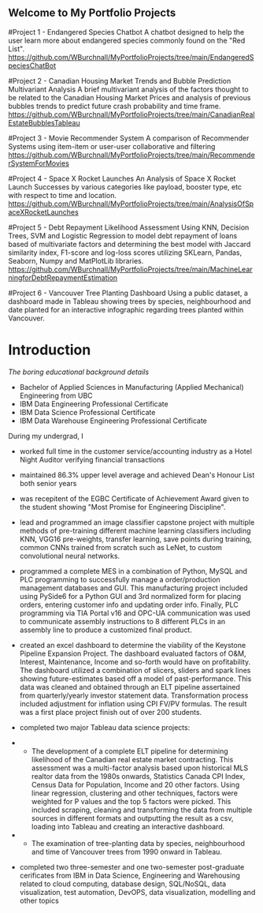 ## Welcome to My Portfolio Projects
#Project 1 - Endangered Species Chatbot
A chatbot designed to help the user learn more about endangered species commonly found on the "Red List".
https://github.com/WBurchnall/MyPortfolioProjects/tree/main/EndangeredSpeciesChatBot

#Project 2 - Canadian Housing Market Trends and Bubble Prediction Multivariant Analysis
A brief multivariant analysis of the factors thought to be related to the Canadian Housing Market Prices and analysis of previous bubbles trends to predict future crash probability and time frame.
https://github.com/WBurchnall/MyPortfolioProjects/tree/main/CanadianRealEstateBubblesTableau

#Project 3 - Movie Recommender System
A comparison of Recommender Systems using item-item or user-user collaborative and filtering
https://github.com/WBurchnall/MyPortfolioProjects/tree/main/RecommenderSystemForMovies

#Project 4 - Space X Rocket Launches
An Analysis of Space X Rocket Launch Successes by various categories like payload, booster type, etc with respect to time and location.
https://github.com/WBurchnall/MyPortfolioProjects/tree/main/AnalysisOfSpaceXRocketLaunches

#Project 5 - Debt Repayment Likelihood Assessment
Using KNN, Decision Trees, SVM and Logistic Regression to model debt repayment of loans based of multivariate factors and determining the best model with Jaccard similarity index, F1-score and log-loss scores utilizing SKLearn, Pandas, Seaborn, Numpy and MatPlotLib libraries.
https://github.com/WBurchnall/MyPortfolioProjects/tree/main/MachineLearningforDebtRepaymentEstimation

#Project 6 - Vancouver Tree Planting Dashboard
Using a public dataset, a dashboard made in Tableau showing trees by species, neighbourhood and date planted for an interactive infographic regarding trees planted within Vancouver.

# Introduction
_The boring educational background details_
- Bachelor of Applied Sciences in Manufacturing (Applied Mechanical) Engineering from UBC
- IBM Data Engineering Professional Certificate
- IBM Data Science Professional Certificate 
- IBM Data Warehouse Engineering Professional Certificate

During my undergrad, I 
- worked full time in the customer service/accounting industry as a Hotel Night Auditor verifying financial transactions

- maintained 86.3% upper level average and achieved Dean's Honour List both senior years

- was recepitent of the EGBC Certificate of Achievement Award given to the student showing "Most Promise for Engineering Discipline". 

- lead and programmed an image classifier capstone project with multiple methods of pre-training different machine learning classifiers including KNN, VGG16 pre-weights, transfer learning, save points during training, common CNNs trained from scratch such as LeNet, to custom convolutional neural networks.

- programmed a complete MES in a combination of Python, MySQL and PLC programming to successfully manage a order/production management databases and GUI. This manufacturing project included using PySide6 for a Python GUI and 3rd normalized form for placing orders, entering customer info and updating order info. Finally, PLC programming via TIA Portal v16 and OPC-UA communication was used to communicate assembly instructions to 8 different PLCs in an assembly line to produce a customized final product.

- created an excel dashboard to determine the viability of the Keystone Pipeline Expansion Project. The dashboard evaluated factors of O&M, Interest, Maintenance, Income and so-forth would have on profitability. The dashboard utilized a combination of slicers, sliders and spark lines showing future-estimates based off a model of past-performance. This data was cleaned and obtained through an ELT pipeline assertained from quarterly/yearly investor statement data. Transformation process included adjustment for inflation using CPI FV/PV formulas. The result was a first place project finish out of over 200 students.

- completed two major Tableau data science projects: 
- - The development of a complete ELT pipeline for determining likelihood of the Canadian real estate market contracting. This assessment was a multi-factor analysis based upon historical MLS realtor data from the 1980s onwards, Statistics Canada CPI Index, Census Data for Population, Income and 20 other factors. Using linear regression, clustering and other techniques, factors were weighted for P values and the top 5 factors were picked. This included scraping, cleaning and transforming the data from multiple sources in different formats and outputting the result as a csv, loading into Tableau and creating an interactive dashboard.
- - The examination of tree-planting data by species, neighbourhood and time of Vancouver trees from 1990 onward in Tableau.  

- completed two three-semester and one two-semester post-graduate cerificates from IBM in Data Science, Engineering and Warehousing related to cloud computing, database design, SQL/NoSQL, data visualization, test automation, DevOPS, data visualization, modelling and other topics

